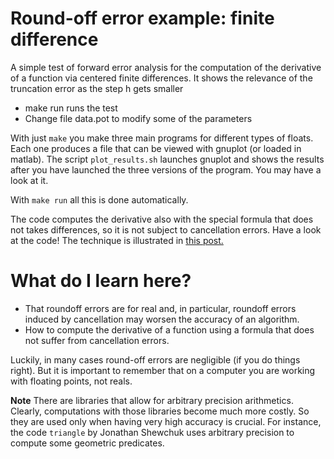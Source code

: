 # Round-off error example: finite difference #

A simple test of forward error analysis for the computation of the
derivative of a function via centered finite differences.  It shows
the relevance of the truncation error as the step h gets smaller

* make run runs the test
* Change file data.pot to modify some of the parameters

With just `make` you make three main programs for different types of
floats. Each one produces a file that can be viewed with gnuplot (or
loaded in matlab). The script `plot_results.sh` launches gnuplot and
shows the results after you have launched the three versions of the
program. You may have a look at it.

With `make run` all this is done automatically.

The code computes the derivative also with the special
formula that does not takes differences, so it is not subject to
cancellation errors. Have a look at the code! The technique is illustrated in 
[this post.](https://sinews.siam.org/Details-Page/differentiation-without-a-difference)


# What do I learn here? #

- That roundoff errors are for real and, in particular, roundoff errors induced by cancellation may worsen the accuracy of an algorithm.
- How to compute the derivative of a function using a formula that does not suffer from cancellation errors.

Luckily, in many cases round-off errors are negligible 
(if you do things right). But it is important to remember that on a computer
you are working with floating points, not reals.

**Note** There are libraries that allow for arbitrary precision 
arithmetics. Clearly, computations with those libraries become much more costly.
So they are used only when having very high accuracy is crucial.
For instance, the code `triangle` by Jonathan Shewchuk uses arbitrary precision to compute some geometric predicates. 
